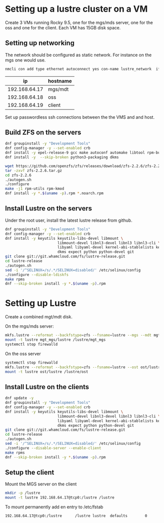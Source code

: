 
# Setting up a lustre cluster on a VM

Create 3 VMs running Rocky 9.5, one for the mgs/mds server, one for the oss and one for the client.
Each VM has 15GB disk space.

## Setting up networking

The network should be configured as static network. For instance on the mgs one would use.

```bash
nmcli con add type ethernet autoconnect yes con-name lustre_network  ifname enp0s1 ip4 192.168.64.17 gw4 192.168.64.1 ipv4.dns 192.168.64.1
```

ip | hostname
-- | ---
192.168.64.17 |  mgs/mdt
192.168.64.18 |  oss
192.168.64.19 |  client

Set up passwordless ssh connections between the the VMS and and host.
## Build ZFS on the servers

```bash
dnf groupinstall -y "Development Tools"
dnf config-manager -y --set-enabled crb
dnf install -y epel-release-9 gcc make autoconf automake libtool rpm-build kernel-rpm-macros libtirpc-devel libblkid-devel libuuid-devel libudev-devel openssl-devel zlib-devel libaio-devel libattr-devel elfutils-libelf-devel kernel-devel-$(uname -r) kernel-abi-stablelists-$(uname -r | sed 's/\.[^.]\+$//') python3 python3-devel python3-setuptools python3-cffi libffi-devel
dnf install -y  --skip-broken python3-packaging dkms

wget https://github.com/openzfs/zfs/releases/download/zfs-2.2.6/zfs-2.2.6.tar.gz
tar -zxvf zfs-2.2.6.tar.gz 
cd zfs-2.2.6
./autogen.sh
./configure
make -j1 rpm-utils rpm-kmod
dnf install -y *.$(uname -p).rpm *.noarch.rpm
```

## Install Lustre on the servers

Under the root user, install the latest lustre release from github.

```bash
dnf groupinstall -y "Development Tools" 
dnf config-manager -y --set-enabled crb
dnf install -y keyutils keyutils-libs-devel libmount \
                        libmount-devel libnl3-devel libnl3 libnl3-cli \
                        libyaml libyaml-devel kernel-abi-stablelists kernel-rpm-macros \
                        dkms expect python python-devel git
git clone git://git.whamcloud.com/fs/lustre-release.git
cd lustre-release
./autogen.sh
sed -i '/^SELINUX=/s/.*/SELINUX=disabled/' /etc/selinux/config 
./configure --disable-ldiskfs
make rpms
dnf --skip-broken install -y *.$(uname -p).rpm
```

# Setting up Lustre

Create a combined mgt/mdt disk.

On the mgs/mds server:

```bash
mkfs.lustre --reformat --backfstype=zfs --fsname=lustre --mgs --mdt mgt_mgs/lustre  /dev/vdb
mount -t lustre mgt_mgs/lustre /lustre/mgt_mgs
systemctl stop firewalld
```

On the oss server

```bash
systemctl stop firewalld
mkfs.lustre --reformat --backfstype=zfs --fsname=lustre --ost ost/lustre --mgsnode=192.168.64.17@tpc0 --index=0  /dev/vdb
mount -t lustre ost/lustre /lustre/ost
```

## Install Lustre on the clients

```bash
dnf update -y
dnf groupinstall -y "Development Tools" 
dnf config-manager -y --set-enabled crb
dnf install -y keyutils keyutils-libs-devel libmount \
                        libmount-devel libnl3-devel libnl3 libnl3-cli \
                        libyaml libyaml-devel kernel-abi-stablelists kernel-rpm-macros \
                        dkms expect python python-devel git
git clone git://git.whamcloud.com/fs/lustre-release.git
cd lustre-release
./autogen.sh
sed -i '/^SELINUX=/s/.*/SELINUX=disabled/' /etc/selinux/config 
./configure --disable-server --enable-client
make rpms
dnf --skip-broken install -y *.$(uname -p).rpm
```

## Setup the client

Mount the MGS server on the client

```bash
mkdir -p /lustre
mount -t lustre 192.168.64.17@tcp0:/lustre /lustre
```

To mount permanently add en entry to /etc/fstab

```bash
192.168.64.17@tcp0:/lustre      /lustre lustre  defaults        0       0
```
